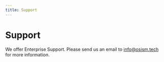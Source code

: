 ```yaml
---
title: Support
---
```

# Support

We offer Enterprise Support. Please send us an email to <a href="mailto:info@osism.tech">info@osism.tech</a> for more information.
